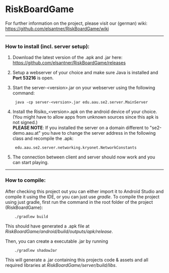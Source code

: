 # RiskBoardGame
For further information on the project, please visit our (german) wiki: https://github.com/elsantner/RiskBoardGame/wiki

---
### How to install (incl. server setup):
1. Download the latest version of the .apk and .jar here: https://github.com/elsantner/RiskBoardGame/releases
2. Setup a webserver of your choice and make sure Java is installed and **Port 53216** is open.
3. Start the server-\<version>.jar on your webserver using the following command:

        java -cp server-<version>.jar edu.aau.se2.server.MainServer
        
4. Install the Risiko_\<version>.apk on the android device of your choice. (You might have to allow apps from unknown sources since this apk is not signed.)
<br/>**PLEASE NOTE**: If you installed the server on a domain different to "se2-demo.aau.at" you have to change the server address in    the following class and recompile the .apk:

        edu.aau.se2.server.networking.kryonet.NetworkConstants

5. The connection between client and server should now work and you can start playing.

---
### How to compile:
After checking this project out you can either import it to Android Studio and compile it using the IDE, or you can just use *gradle*.
To compile the project using just gradle, first run the command in the root folder of the project (RiskBoardGame):

        ./gradlew build
        
This should have generated a .apk file at *RiskBoardGame/android/build/outputs/apk/release*.

Then, you can create a executable .jar by running 

        ./gradlew shadowJar
This will generate a .jar containing this projects code & assets and all required libraries at *RiskBoardGame/server/build/libs*.
